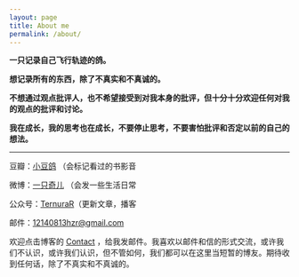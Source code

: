 ```yaml
---
layout: page
title: About me
permalink: /about/
---
```


**一只记录自己飞行轨迹的鸽。**

**想记录所有的东西，除了不真实和不真诚的。**

**不想通过观点批评人，也不希望接受到对我本身的批评，但十分十分欢迎任何对我的观点的批评和讨论。**  

**我在成长，我的思考也在成长，不要停止思考，不要害怕批评和否定以前的自己的想法。**

---

豆瓣：[小豆鸽](https://www.douban.com/people/190712034/) （会标记看过的书影音

微博：[一只奇儿](https://www.weibo.com/u/2623001305) （会发一些生活日常

公众号：[TernuraR](https://mp.weixin.qq.com/mp/profile_ext?action=home&__biz=MzA3NTM5MTgzOA==&scene=124#wechat_redirect)（更新文章，播客

邮件：12140813hzr@gmail.com

欢迎点击博客的 [Contact](https://ternurar.github.io/contact/) ，给我发邮件。我喜欢以邮件和信的形式交流，或许我们不认识，或许我们认识，但不管如何，我们都可以在这里当短暂的博友。期待收到任何话，除了不真实和不真诚的。
